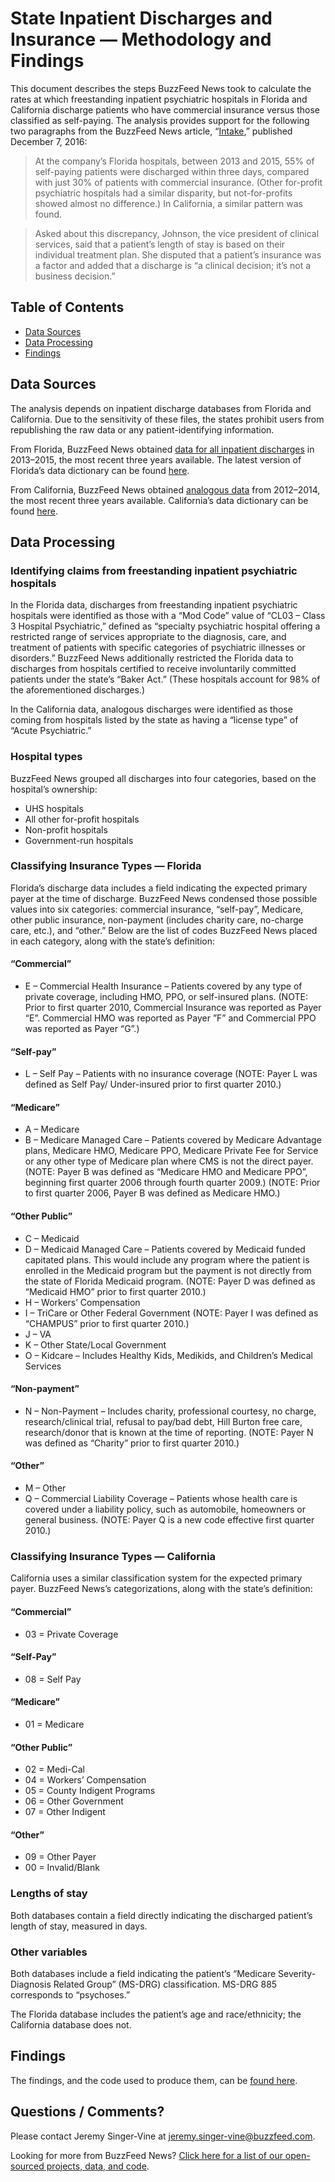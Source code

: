 # State Inpatient Discharges and Insurance — Methodology and Findings

This document describes the steps BuzzFeed News took to calculate the rates at which freestanding inpatient psychiatric hospitals in Florida and California discharge patients who have commercial insurance versus those classified as self-paying. The analysis provides support for the following two paragraphs from the BuzzFeed News article, “[Intake](https://www.buzzfeed.com/rosalindadams/intake),” published December 7, 2016:

> At the company’s Florida hospitals, between 2013 and 2015, 55% of self-paying patients were discharged within three days, compared with just 30% of patients with commercial insurance. (Other for-profit psychiatric hospitals had a similar disparity, but not-for-profits showed almost no difference.) In California, a similar pattern was found.

> Asked about this discrepancy, Johnson, the vice president of clinical services, said that a patient’s length of stay is based on their individual treatment plan. She disputed that a patient’s insurance was a factor and added that a discharge is “a clinical decision; it’s not a business decision.”

## Table of Contents

- [Data Sources](#data-sources)
- [Data Processing](#data-processing)
- [Findings](#findings)

## Data Sources

The analysis depends on inpatient discharge databases from Florida and California. Due to the sensitivity of these files, the states prohibit users from republishing the raw data or any patient-identifying information.

From Florida, BuzzFeed News obtained [data for all inpatient discharges](http://www.floridahealthfinder.gov/Researchers/OrderData/order-data.aspx) in 2013–2015, the most recent three years available. The latest version of Florida’s data dictionary can be found [here](https://floridahealthfinderstore.blob.core.windows.net/documents/researchers/OrderData/documents/Inpatient%20Data%20Layout%202015Q4%20March%202016.pdf).

From California, BuzzFeed News obtained [analogous data](https://www.oshpd.ca.gov/HID/Products/PatDischargeData/PublicDataSet/) from 2012–2014, the most recent three years available. California’s data dictionary can be found [here](https://www.oshpd.ca.gov/HID/Data_Request_Center/documents/puf/DataDictionary_Public_PDD.pdf).

## Data Processing

### Identifying claims from freestanding inpatient psychiatric hospitals

In the Florida data, discharges from freestanding inpatient psychiatric hospitals were identified as those with a “Mod Code” value of “CL03 – Class 3 Hospital Psychiatric,” defined as “specialty psychiatric hospital offering a restricted range of services appropriate to the diagnosis, care, and treatment of patients with specific categories of psychiatric illnesses or disorders.” BuzzFeed News additionally restricted the Florida data to discharges from hospitals certified to receive involuntarily committed patients under the state’s “Baker Act.” (These hospitals account for 98% of the aforementioned discharges.)

In the California data, analogous discharges were identified as those coming from hospitals listed by the state as having a “license type” of “Acute Psychiatric.”

### Hospital types

BuzzFeed News grouped all discharges into four categories, based on the hospital’s ownership:

- UHS hospitals
- All other for-profit hospitals
- Non-profit hospitals
- Government-run hospitals

### Classifying Insurance Types — Florida

Florida’s discharge data includes a field indicating the expected primary payer at the time of discharge. BuzzFeed News condensed those possible values into six categories: commercial insurance, “self-pay”, Medicare, other public insurance, non-payment (includes charity care, no-charge care, etc.), and “other.” Below are the list of codes BuzzFeed News placed in each category, along with the state’s definition:

#### “Commercial”

- E – Commercial Health Insurance – Patients covered by any type of private coverage, including HMO, PPO, or self-insured plans. (NOTE: Prior to first quarter 2010, Commercial Insurance was reported as Payer “E”. Commercial HMO was reported as Payer ”F” and Commercial PPO was reported as Payer “G”.)

#### “Self-pay”

- L – Self Pay – Patients with no insurance coverage (NOTE: Payer L was defined as Self Pay/ Under-insured prior to first quarter 2010.)

#### “Medicare”

- A – Medicare
- B – Medicare Managed Care – Patients covered by Medicare Advantage plans, Medicare HMO, Medicare PPO, Medicare Private Fee for Service or any other type of Medicare plan where CMS is not the direct payer. (NOTE: Payer B was defined as “Medicare HMO and Medicare PPO”, beginning first quarter 2006 through fourth quarter 2009.) (NOTE: Prior to first quarter 2006, Payer B was defined as Medicare HMO.)

#### “Other Public”

- C – Medicaid
- D – Medicaid Managed Care – Patients covered by Medicaid funded capitated plans. This would include any program where the patient is enrolled in the Medicaid program but the payment is not directly from the state of Florida Medicaid program. (NOTE: Payer D was defined as “Medicaid HMO” prior to first quarter 2010.)
- H – Workers’ Compensation
- I – TriCare or Other Federal Government (NOTE: Payer I was defined as “CHAMPUS” prior to first quarter
    2010.)
- J – VA
- K – Other State/Local Government
- O – Kidcare – Includes Healthy Kids, Medikids, and Children’s Medical Services

#### “Non-payment”

- N – Non-Payment – Includes charity, professional courtesy, no charge, research/clinical trial, refusal to pay/bad debt, Hill Burton free care, research/donor that is known at the time of reporting. (NOTE: Payer N was defined as “Charity” prior to first quarter 2010.)

#### “Other”

- M – Other
- Q – Commercial Liability Coverage – Patients whose health care is covered under a liability policy, such as automobile, homeowners or general business. (NOTE: Payer Q is a new code effective first quarter 2010.)

### Classifying Insurance Types — California

California uses a similar classification system for the expected primary payer. BuzzFeed News’s categorizations, along with the state’s definition:

#### “Commercial”

- 03 = Private Coverage

#### “Self-Pay”

- 08 = Self Pay

#### “Medicare”

- 01 = Medicare

#### “Other Public”

- 02 = Medi-Cal
- 04 = Workers’ Compensation
- 05 = County Indigent Programs
- 06 = Other Government
- 07 = Other Indigent

#### “Other”

- 09 = Other Payer
- 00 = Invalid/Blank

### Lengths of stay

Both databases contain a field directly indicating the discharged patient’s length of stay, measured in days.

### Other variables

Both databases include a field indicating the patient’s “Medicare Severity-Diagnosis Related Group” (MS-DRG) classification. MS-DRG 885 corresponds to “psychoses.”

The Florida database includes the patient’s age and race/ethnicity; the California database does not.

## Findings

The findings, and the code used to produce them, can be [found here](notebooks/inpatient-discharge-analysis.ipynb).

## Questions / Comments?

Please contact Jeremy Singer-Vine at jeremy.singer-vine@buzzfeed.com.

Looking for more from BuzzFeed News? [Click here for a list of our open-sourced projects, data, and code](https://github.com/BuzzFeedNews/everything).
